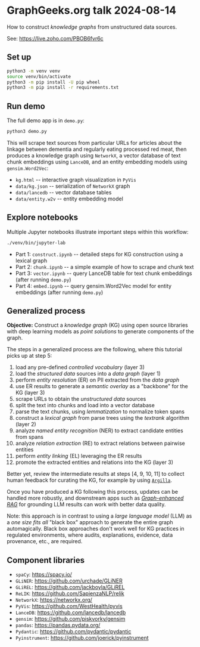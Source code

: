 # GraphGeeks.org talk 2024-08-14

How to construct _knowledge graphs_ from unstructured data sources.

See: <https://live.zoho.com/PBOB6fvr6c>


## Set up

```bash
python3 -m venv venv
source venv/bin/activate
python3 -m pip install -U pip wheel
python3 -m pip install -r requirements.txt 
```

## Run demo

The full demo app is in `demo.py`:

```bash
python3 demo.py
```

This will scrape text sources from particular URLs for articles about
the linkage between dementia and regularly eating processed red meat,
then produces a knowledge graph using `NetworkX`, a vector database of
text chunk embeddings using `LanceDB`, and an entity embedding models
using `gensim.Word2Vec`:

  * `kg.html` -- interactive graph visualization in `PyVis`
  * `data/kg.json` -- serialization of `NetworkX` graph
  * `data/lancedb` -- vector database tables
  * `data/entity.w2v` -- entity embedding model


## Explore notebooks

Multiple Jupyter notebooks illustrate important steps within this
workflow:

```bash
./venv/bin/jupyter-lab
```

  * Part 1: `construct.ipynb` -- detailed steps for KG construction using a lexical graph
  * Part 2: `chunk.ipynb` -- a simple example of how to scrape and chunk text
  * Part 3: `vector.ipynb` -- query LanceDB table for text chunk embeddings (after running `demo.py`)
  * Part 4: `embed.ipynb` -- query gensim.Word2Vec model for entity embeddings (after running `demo.py`)


## Generalized process

**Objective:**
Construct a _knowledge graph_ (KG) using open source libraries with
deep learning models as _point solutions_ to generate components of
the graph.

The steps in a generalized process are the following, where this tutorial picks up at step 5:

  1. load any pre-defined _controlled vocabulary_ (layer 3)
  2. load the _structured data_ sources into a _data graph_ (layer 1)
  3. perform _entity resolution_ (ER) on PII extracted from the _data graph_
  4. use ER results to generate a _semantic overlay_ as a "backbone" for the KG (layer 3)
  5. scrape URLs to obtain the _unstructured data_ sources
  6. split the text into chunks and load into a vector database
  7. parse the text chunks, using _lemmatization_ to normalize token spans
  8. construct a _lexical graph_ from parse trees using the _textrank_ algorithm (layer 2)
  9. analyze _named entity recognition_ (NER) to extract candidate entities from spans
  10. analyze _relation extraction_ (RE) to extract relations between pairwise entities
  11. perform _entity linking_ (EL) leveraging the ER results
  12. promote the extracted entities and relations into the KG (layer 3)


Better yet, review the intermediate results at steps [4, 9, 10, 11] to
collect human feedback for curating the KG, for example by using
[`Argilla`](https://github.com/argilla-io/argilla).

Once you have produced a KG following this process, updates can be handled more robustly, and downstream apps such as
[_Graph-enhanced RAG_](https://discord.gg/N9A83zuhZu)
for grounding LLM results can work with better data quality.

Note: this approach is in contrast to using a _large language model_ (LLM) as a _one size fits all_ "black box" approach to generate the entire graph
automagically.
Black box approaches don't work well for KG practices in regulated environments, where audits, explanations, evidence, data provenance, etc., are required.


## Component libraries

  * `spaCy`: <https://spacy.io/>
  * `GLiNER`: <https://github.com/urchade/GLiNER>
  * `GLiREL`: <https://github.com/jackboyla/GLiREL>
  * `ReLIK`: <https://github.com/SapienzaNLP/relik>
  * `NetworkX`: <https://networkx.org/>
  * `PyVis`: <https://github.com/WestHealth/pyvis>
  * `LanceDB`: <https://github.com/lancedb/lancedb>
  * `gensim`: <https://github.com/piskvorky/gensim>
  * `pandas`: <https://pandas.pydata.org/>
  * `Pydantic`: <https://github.com/pydantic/pydantic>
  * `Pyinstrument`: <https://github.com/joerick/pyinstrument>
